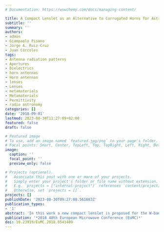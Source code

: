 ```yaml
---
# Documentation: https://wowchemy.com/docs/managing-content/

title: A Compact Lenslet as an Alternative to Corrugated Horns for Astronomy Applications
subtitle: ''
summary: ''
authors:
- admin
- Giampaolo Pisano
- Jorge A. Ruiz-Cruz
- Juan Córcoles
tags:
- Antenna radiation patterns
- Apertures
- Dielectrics
- horn antennas
- Horn antennas
- lenses
- Lenses
- metamaterials
- Metamaterials
- Permittivity
- radio astronomy
categories: []
date: '2018-09-01'
lastmod: 2023-08-30T11:27:09+02:00
featured: false
draft: false

# Featured image
# To use, add an image named `featured.jpg/png` to your page's folder.
# Focal points: Smart, Center, TopLeft, Top, TopRight, Left, Right, BottomLeft, Bottom, BottomRight.
image:
  caption: ''
  focal_point: ''
  preview_only: false

# Projects (optional).
#   Associate this post with one or more of your projects.
#   Simply enter your project's folder or file name without extension.
#   E.g. `projects = ["internal-project"]` references `content/project/deep-learning/index.md`.
#   Otherwise, set `projects = []`.
projects: []
publishDate: '2023-08-30T09:27:08.561683Z'
publication_types:
- '1'
abstract: 'In this work a new compact lenslet is proposed for the W-band, in the context of embedded mesh technology for engineering the dielectric involved in the manufacturing. This lenslet is designed to be fed directly by a circular waveguide and produces a Gaussian beam with sidelobes at -10dB/-15dB and cross-polarisation below -20dB, with the advantage of having a much shorter device than classical corrugated horns for astronomy applications. The concept of the lenslet is presented, and then the design process is explained and elucidated with a numerical example.'
publication: '*2018 48th European Microwave Conference (EuMC)*'
doi: 10.23919/EuMC.2018.8541409
---
```

